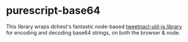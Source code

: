 # purescript-base64

This library wraps dchest's fantastic node-based [tweetnacl-util-js library](https://github.com/dchest/tweetnacl-util-js)
for encoding and decoding base64 strings, on both the browser & node.
